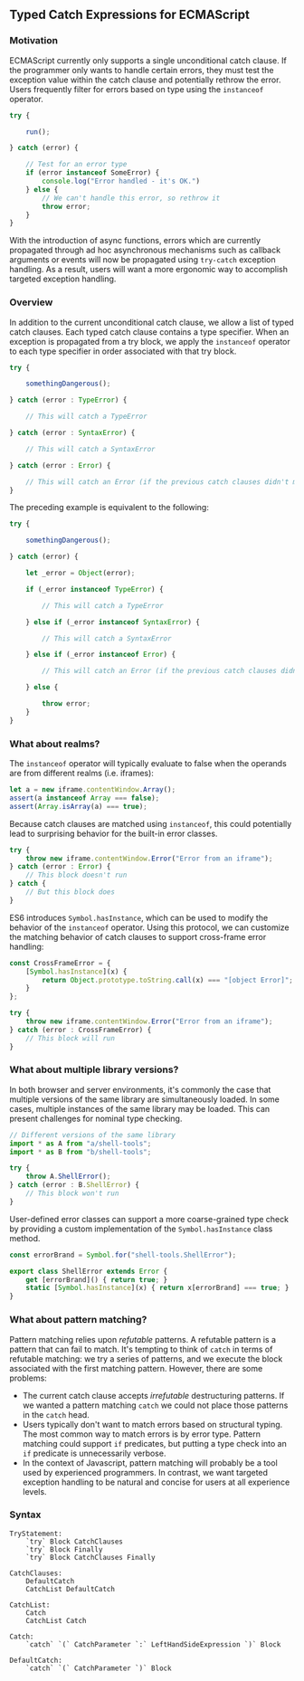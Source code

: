 ## Typed Catch Expressions for ECMAScript

### Motivation

ECMAScript currently only supports a single unconditional catch clause.  If the programmer only wants to handle certain errors, they must test the exception value within the catch clause and potentially rethrow the error.  Users frequently filter for errors based on type using the `instanceof` operator.

```js
try {

    run();

} catch (error) {

    // Test for an error type
    if (error instanceof SomeError) {
        console.log("Error handled - it's OK.")
    } else {
        // We can't handle this error, so rethrow it
        throw error;
    }
}
```

With the introduction of async functions, errors which are currently propagated through ad hoc asynchronous mechanisms such as callback arguments or events will now be propagated using `try-catch` exception handling.  As a result, users will want a more ergonomic way to accomplish targeted exception handling.

### Overview

In addition to the current unconditional catch clause, we allow a list of typed catch clauses.  Each typed catch clause contains a type specifier.  When an exception is propagated from a try block, we apply the `instanceof` operator to each type specifier in order associated with that try block.

```js
try {

    somethingDangerous();

} catch (error : TypeError) {

    // This will catch a TypeError

} catch (error : SyntaxError) {

    // This will catch a SyntaxError

} catch (error : Error) {

    // This will catch an Error (if the previous catch clauses didn't match)
}
```

The preceding example is equivalent to the following:

```js
try {

    somethingDangerous();

} catch (error) {

    let _error = Object(error);

    if (_error instanceof TypeError) {

        // This will catch a TypeError

    } else if (_error instanceof SyntaxError) {

        // This will catch a SyntaxError

    } else if (_error instanceof Error) {

        // This will catch an Error (if the previous catch clauses didn't match)

    } else {

        throw error;
    }
}
```

### What about realms?

The `instanceof` operator will typically evaluate to false when the operands are from different realms (i.e. iframes):

```js
let a = new iframe.contentWindow.Array();
assert(a instanceof Array === false);
assert(Array.isArray(a) === true);
```

Because catch clauses are matched using `instanceof`, this could potentially lead to surprising behavior for the built-in error classes.

```js
try {
    throw new iframe.contentWindow.Error("Error from an iframe");
} catch (error : Error) {
    // This block doesn't run
} catch {
    // But this block does
}
```

ES6 introduces `Symbol.hasInstance`, which can be used to modify the behavior of the `instanceof` operator.  Using this protocol, we can customize the matching behavior of catch clauses to support cross-frame error handling:

```js
const CrossFrameError = {
    [Symbol.hasInstance](x) {
        return Object.prototype.toString.call(x) === "[object Error]";
    }
};

try {
    throw new iframe.contentWindow.Error("Error from an iframe");
} catch (error : CrossFrameError) {
    // This block will run
}
```

### What about multiple library versions?

In both browser and server environments, it's commonly the case that multiple versions of the same library are simultaneously loaded.  In some cases, multiple instances of the same library may be loaded.  This can present challenges for nominal type checking.

```js
// Different versions of the same library
import * as A from "a/shell-tools";
import * as B from "b/shell-tools";

try {
    throw A.ShellError();
} catch (error : B.ShellError) {
    // This block won't run
}
```

User-defined error classes can support a more coarse-grained type check by providing a custom implementation of the `Symbol.hasInstance` class method.

```js
const errorBrand = Symbol.for("shell-tools.ShellError");

export class ShellError extends Error {
    get [errorBrand]() { return true; }
    static [Symbol.hasInstance](x) { return x[errorBrand] === true; }
}
```

### What about pattern matching?

Pattern matching relies upon *refutable* patterns.  A refutable pattern is a pattern that can fail to match.  It's tempting to think of `catch` in terms of refutable matching:  we try a series of patterns, and we execute the block associated with the first matching pattern.  However, there are some problems:

- The current catch clause accepts *irrefutable* destructuring patterns.  If we wanted a pattern matching `catch` we could not place those patterns in the `catch` head.
- Users typically don't want to match errors based on structural typing.  The most common way to match errors is by error type.  Pattern matching could support `if` predicates, but putting a type check into an `if` predicate is unnecessarily verbose.
- In the context of Javascript, pattern matching will probably be a tool used by experienced programmers.  In contrast, we want targeted exception handling to be natural and concise for users at all experience levels.

### Syntax

```
TryStatement:
    `try` Block CatchClauses
    `try` Block Finally
    `try` Block CatchClauses Finally

CatchClauses:
    DefaultCatch
    CatchList DefaultCatch

CatchList:
    Catch
    CatchList Catch

Catch:
    `catch` `(` CatchParameter `:` LeftHandSideExpression `)` Block

DefaultCatch:
    `catch` `(` CatchParameter `)` Block
```
